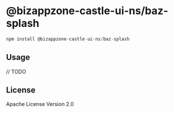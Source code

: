 # @bizappzone-castle-ui-ns/baz-splash

```javascript
npm install @bizappzone-castle-ui-ns/baz-splash
```

## Usage

// TODO

## License

Apache License Version 2.0

